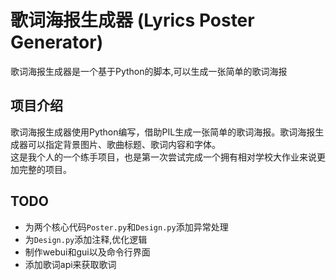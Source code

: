 # 歌词海报生成器 (Lyrics Poster Generator)

歌词海报生成器是一个基于Python的脚本,可以生成一张简单的歌词海报

## 项目介绍

歌词海报生成器使用Python编写，借助PIL生成一张简单的歌词海报。歌词海报生成器可以指定背景图片、歌曲标题、歌词内容和字体。  
这是我个人的一个练手项目，也是第一次尝试完成一个拥有相对学校大作业来说更加完整的项目。

## TODO
- 为两个核心代码`Poster.py`和`Design.py`添加异常处理
- 为`Design.py`添加注释,优化逻辑
- 制作webui和gui以及命令行界面
- 添加歌词api来获取歌词




